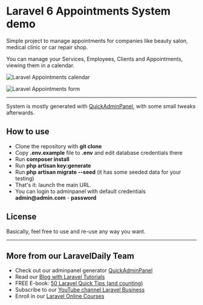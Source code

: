 # Laravel 6 Appointments System demo

Simple project to manage appointments for companies like beauty salon, medical clinic or car repair shop.

You can manage your Services, Employees, Clients and Appointments, viewing them in a calendar.

![Laravel Appointments calendar](https://laraveldaily.com/wp-content/uploads/2019/09/laravel-appointments-calendar.png)

![Laravel Appointments form](https://laraveldaily.com/wp-content/uploads/2019/09/laravel-appointments-form.png)

---

System is mostly generated with [QuickAdminPanel](https://2019.quickadminpanel.com), with some small tweaks afterwards.

## How to use

- Clone the repository with __git clone__
- Copy __.env.example__ file to __.env__ and edit database credentials there
- Run __composer install__
- Run __php artisan key:generate__
- Run __php artisan migrate --seed__ (it has some seeded data for your testing)
- That's it: launch the main URL. 
- You can login to adminpanel with default credentials __admin@admin.com__ - __password__

## License

Basically, feel free to use and re-use any way you want.

---

## More from our LaravelDaily Team

- Check out our adminpanel generator [QuickAdminPanel](https://quickadminpanel.com)
- Read our [Blog with Laravel Tutorials](https://laraveldaily.com)
- FREE E-book: [50 Laravel Quick Tips (and counting)](https://laraveldaily.com/free-e-book-40-laravel-quick-tips-and-counting/)
- Subscribe to our [YouTube channel Laravel Business](https://www.youtube.com/channel/UCTuplgOBi6tJIlesIboymGA)
- Enroll in our [Laravel Online Courses](https://laraveldaily.teachable.com/)
